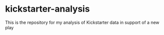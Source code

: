# kickstarter-analysis
This is the repository for my analysis of Kickstarter data in support of a new play
